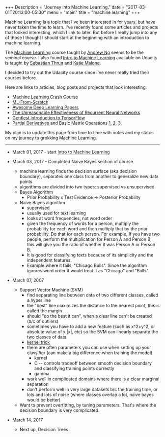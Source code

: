 +++
Description = "Journey into Machine Learning."
date = "2017-03-01T20:13:00-05:00"
menu = "main"
title = "machine learning"
+++

Machine Learning is a topic that I've been interested in for years, but have
never taken the time to learn. I've recently found some articles and projects
that looked interesting, which I link to later. But before I really jump into
any of those I thought I should start at the beginning with an introduction
to machine learning.

The [Machine Learning](https://www.coursera.org/learn/machine-learning) course
taught by [Andrew Ng](http://www.andrewng.org/) seems to be the seminal course.
I also found [Intro to Machine Learning](https://www.udacity.com/course/intro-to-machine-learning--ud120) available
on Udacity is taught by [Sebastian Thrun](http://robots.stanford.edu/) and [Katie Malone](https://twitter.com/multiarmbandit).

I decided to try out the Udacity course since I've never really tried their courses before.

Here are links to articles, blog posts and projects that look interesting:

* [Machine Learning Crash Course](https://ml.berkeley.edu/blog/2016/11/06/tutorial-1/)
* [ML-From-Scratch](https://github.com/eriklindernoren/ML-From-Scratch)
* [Awesome Deep Learning Papers](https://github.com/terryum/awesome-deep-learning-papers)
* [The Unreasonable Effectiveness of Recurrent Neural Networks](http://karpathy.github.io/2015/05/21/rnn-effectiveness/)
* [Gentlest Introduction to TensorFlow](https://medium.com/all-of-us-are-belong-to-machines/the-gentlest-introduction-to-tensorflow-248dc871a224#.il98kd2r1)
* [Partial Derivatives](https://www.khanacademy.org/math/multivariable-calculus/multivariable-derivatives/partial-derivatives/v/partial-derivatives-introduction) and Basic Matrix Operations [1](https://www.khanacademy.org/math/precalculus/precalc-matrices/intro-to-matrices/v/introduction-to-the-matrix), [2](https://www.youtube.com/watch?v=xr6qsiEznKU), [3](https://users.cs.duke.edu/~reif/courses/alglectures/littman.lectures/lect15/node7.html).

My plan is to update this page from time to time with notes and my status on my
journey to grokking Machine Learning.

---

* March 01, 2017 - start [Intro to Machine Learning](https://www.udacity.com/course/intro-to-machine-learning--ud120)
* March 03, 2017 - Completed Naive Bayes section of course
  * machine learning finds the decision surface (aka decision boundary), separates one class from another to generalize new data points
  * algorithms are divided into two types: supervised vs unsupervised
  * Bayes Algorithm
    * Prior Probability x Test Evidence -> Posterior Probability
  * Naive Bayes algorithm
     * supervised
     * usually used for text learning
     * looks at word frequencies, not word order
     * given the frequency of words for a person, multiply the probability for each word and then multiply that by the prior probability. Do that for each person. For example, If you have two people, perform the multiplication for Person A and Person B, this will give you the ratio of whether it was Person A or Person B.
     * It is good for classifying texts because of its simplicity and the independent features.
     * Example where it fails, "Chicago Bulls". Since the algorithm ignores word order it would treat it as "Chicago" and "Bulls".

* March 07, 2007
  * Support Vector Machine (SVM)
    * find separating line between data of two different classes, called a hyper line
    * the "best" line maximizes the distance to the nearest point, this is called the margin
    * should "do the best it can", when a clear line can't be created (b/c of outliers)
    * sometimes you have to add a new feature (such as x^2+y^2, or absolute value of x |x|, etc) so the SVM can linearly separate the two classes of data
    * [kernel trick](https://en.wikipedia.org/wiki/Kernel_method)
    * there are often parameters you can use when setting up your classifier (can make a big difference when training the model)
      * kernel
      * C -- controls tradeoff between smooth decision boundary and classifying training points correctly
      * gamma
    * work well in complicated domains where there is a clear marginal separation
    * don't perform well in very large datasets b/c the training time, or lots and lots of noise (where classes overlap a lot, naive bayes would be better)
  * Want to prevent overfitting, by tuning parameters. That's where the decision boundary is very complicated.

* March 14, 2017
  * Next up, Decision Trees
